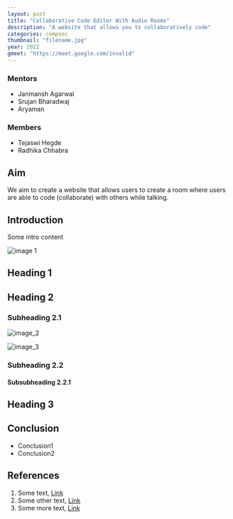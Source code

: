 ```yaml
---
layout: post
title: "Collaborative Code Editor With Audio Rooms"
description: "A website that allows you to collaboratively code"
categories: compsoc
thumbnail: "filename.jpg"
year: 2022
gmeet: "https://meet.google.com/invalid"
---
```



### Mentors


- Janmansh Agarwal
- Srujan Bharadwaj
- Aryaman


### Members


- Tejaswi Hegde
- Radhika Chhabra


## Aim

We aim to create a website that allows users to create a room where users are able to code (collaborate) with others while talking.

## Introduction


Some intro content


![image 1](/virtual-expo/assets/img/SIG/img1.jpg)


## Heading 1


## Heading 2


### Subheading 2.1


![image_2](/virtual-expo/assets/img/SIG/img2.jpg)


![image_3](/virtual-expo/assets/img/SIG/img3.jpg)


### Subheading 2.2


#### Subsubheading 2.2.1


## Heading 3


## Conclusion


- Conclusion1
- Conclusion2


## References


1. Some text, [Link](https://ieee.nitk.ac.in)
2. Some other text, [Link](https://ieee.nitk.ac.in)
3. Some more text, [Link](https://ieee.nitk.ac.in)
<!--stackedit_data:
eyJoaXN0b3J5IjpbOTY5ODczNDI2XX0=
-->
